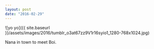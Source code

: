 ```yaml
---
layout: post
date: "2016-02-29"
---
```


![yo yo]({{ site.baseurl }}/assets/images/2016/tumblr_o3at67zz9V1r16syio1_1280-768x1024.jpg)

Nana in town to meet Boi.
